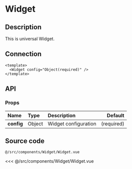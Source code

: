 # Widget

## Description

This is universal Widget.

## Connection

```vue
<template>
  <Widget config="Object(required)" />
</template>
```

## API

### Props
| **Name** | **Type** | **Description** | **Default** |
| :------- | :------- | :-------------- | ----------: |
| **config** | Object | Widget configuration| (required) |

## Source code

<code class="code--path">@/src/components/Widget/Widget.vue</code>

<<< @/src/components/Widget/Widget.vue
